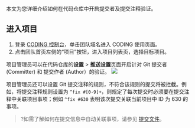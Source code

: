 本文为您详细介绍如何在代码仓库中开启提交者及提交注释验证。

## 进入项目
1. 登录 [CODING 控制台](https://console.cloud.tencent.com/coding)，单击团队域名进入 CODING 使用页面。
2. 点击团队首页左侧的“项目”按钮，进入项目列表页，选择目标项目。

项目管理员可以在代码仓库的**设置** > **推送设置**页面开启针对 Git 提交者 (Committer) 和 提交作者 (Author）的验证。
![](https://qcloudimg.tencent-cloud.cn/raw/3267f470c0ad7658e19bd7f57efce3ce.png)

项目管理员还可以设置 Git 提交注释的规则，不符合该规则的提交将被拦截。例如，将提交注释规则设置为 `^fix #[0-9]+`，则规定了每次提交时必须要在提交注释中关联项目事项；例如 `^fix #630` 表明该次提交关联当前项目中 ID 为 630 的事项。

>?如需了解如何在提交信息中自动关联事项，请参见 [提交文件](https://cloud.tencent.com/document/product/1112/36433#git-commit)。
